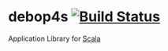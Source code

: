 debop4s [![Build Status](https://travis-ci.org/debop/debop4s.png)](https://travis-ci.org/debop/debop4s)
=======

Application Library for [Scala](http://www.scala-lang.org)
